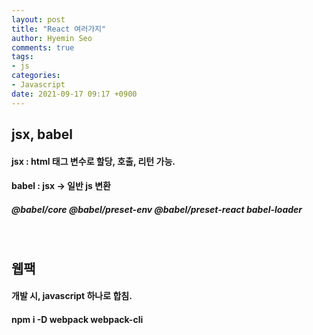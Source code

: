 ```yaml
---
layout: post
title: "React 여러가지"
author: Hyemin Seo
comments: true
tags:
- js
categories:
- Javascript
date: 2021-09-17 09:17 +0900
---
```


## jsx, babel  
#### jsx : html 태그 변수로 할당, 호출, 리턴 가능.
#### babel : jsx -> 일반 js 변환  
##### @babel/core @babel/preset-env @babel/preset-react babel-loader

<br/>

## 웹팩  
#### 개발 시, javascript 하나로 합침.  
#### npm i -D webpack webpack-cli
